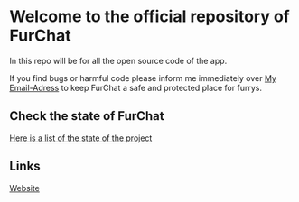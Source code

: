 # Welcome to the official repository of FurChat
In this repo will be for all the open source code of the app.

If you find bugs or harmful code please inform me immediately over [My Email-Adress](mailto:kimjonas.kr@icloud.com)
to keep FurChat a safe and protected place for furrys.

## Check the state of FurChat
[Here is a list of the state of the project](/list.md)

## Links
[Website](https://www.furchat.de)
